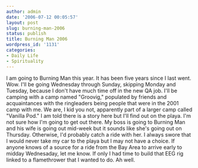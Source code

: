```yaml
---
author: admin
date: '2006-07-12 00:05:57'
layout: post
slug: burning-man-2006
status: publish
title: Burning Man 2006
wordpress_id: '1131'
categories:
- Daily Life
- Spirituality
---
```


I am going to Burning Man this year. It has been five years since I last
went. Wow. I'll be going Wednesday through Sunday, skipping Monday and
Tuesday, because I don't have much time off in the new QA job. I'll be
camping with a camp named "Groovig," populated by friends and
acquaintances with the ringleaders being people that were in the 2001
camp with me. We are, I kid you not, apparently part of a larger camp
called "Vanilla Pod." I am told there is a story here but I'll find out
on the playa. I'm not sure how I'm going to get out there. My boss is
going to Burning Man and his wife is going out mid-week but it sounds
like she's going out on Thursday. Otherwise, I'd probably catch a ride
with her. I always swore that I would never take my car to the playa but
I may not have a choice. If anyone knows of a source for a ride from the
Bay Area to arrive early to midday Wednesaday, let me know. If only I
had time to build that EEG rig linked to a flamethrower that I wanted to
do. Ah well.
